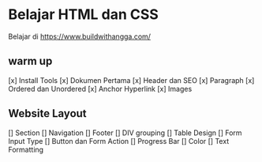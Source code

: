 # Belajar HTML dan CSS

Belajar di https://www.buildwithangga.com/

## warm up
[x] Install Tools
[x] Dokumen Pertama
[x] Header dan SEO
[x] Paragraph
[x] Ordered dan Unordered
[x] Anchor Hyperlink
[x] Images

## Website Layout

[] Section
[] Navigation
[] Footer
[] DIV grouping
[] Table Design
[] Form Input Type
[] Button dan Form Action
[] Progress Bar
[] Color 
[] Text Formatting